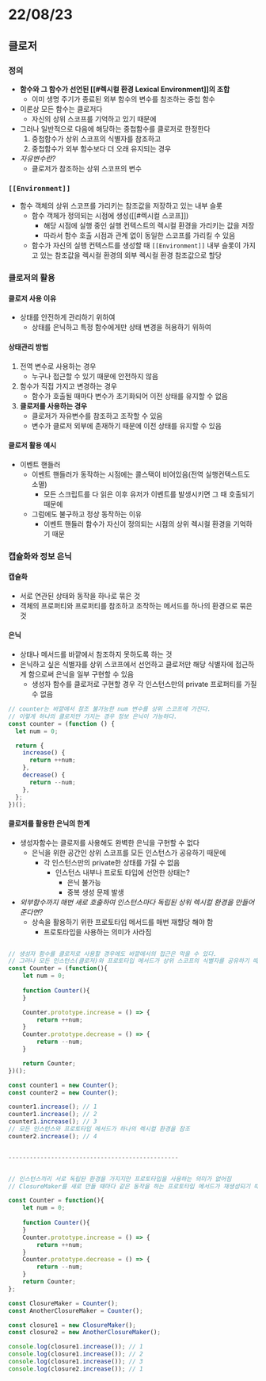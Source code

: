 # 22/08/23

## 클로저

### 정의
- **함수와 그 함수가 선언된 [[#렉시컬 환경 Lexical Environment]]의 조합**
	- 이미 생명 주기가 종료된 외부 함수의 변수를 참조하는 중첩 함수
- 이론상 모든 함수는 클로저다
	- 자신의 상위 스코프를 기억하고 있기 때문에
- 그러나 일반적으로 다음에 해당하는 중첩함수를 클로저로 한정한다
	1. 중첩함수가 상위 스코프의 식별자를 참조하고
	2. 중첩함수가 외부 함수보다 더 오래 유지되는 경우
- *자유변수란?*
	- 클로저가 참조하는 상위 스코프의 변수

### `[[Environment]]`
- 함수 객체의 상위 스코프를 가리키는 참조값을 저장하고 있는 내부 슬롯
	- 함수 객체가 정의되는 시점에 생성([[#렉시컬 스코프]])
		- 해당 시점에 실행 중인 실행 컨텍스트의 렉시컬 환경을 가리키는 값을 저장
		- 따라서 함수 호출 시점과 관계 없이 동일한 스코프를 가리킬 수 있음
	- 함수가 자신의 실행 컨텍스트를 생성할 때 `[[Environment]]` 내부 슬롯이 가지고 있는 참조값을 렉시컬 환경의 외부 렉시컬 환경 참조값으로 할당


### 클로저의 활용

#### 클로저 사용 이유
- 상태를 안전하게 관리하기 위하여
	- 상태를 은닉하고 특정 함수에게만 상태 변경을 허용하기 위하여

#### 상태관리 방법
1. 전역 변수로 사용하는 경우
	- 누구나 접근할 수 있기 때문에 안전하지 않음
2. 함수가 직접 가지고 변경하는 경우
	- 함수가 호출될 때마다 변수가 초기화되어 이전 상태를 유지할 수 없음
3. **클로저를 사용하는 경우**
	- 클로저가 자유변수를 참조하고 조작할 수 있음
	- 변수가 클로저 외부에 존재하기 때문에 이전 상태를 유지할 수 있음

#### 클로저 활용 예시
- 이벤트 핸들러
	- 이벤트 핸들러가 동작하는 시점에는 콜스택이 비어있음(전역 실행컨텍스트도 소멸)
		- 모든 스크립트를 다 읽은 이후 유저가 이벤트를 발생시키면 그 때 호출되기 때문에
	- 그럼에도 불구하고 정상 동작하는 이유
		- 이벤트 핸들러 함수가 자신이 정의되는 시점의 상위 렉시컬 환경을 기억하기 때문

### 캡슐화와 정보 은닉

#### 캡슐화
- 서로 연관된 상태와 동작을 하나로 묶은 것
- 객체의 프로퍼티와 프로퍼티를 참조하고 조작하는 메서드를 하나의 환경으로 묶은 것

#### 은닉
- 상태나 메서드를 바깥에서 참조하지 못하도록 하는 것
- 은닉하고 싶은 식별자를 상위 스코프에서 선언하고 클로저만 해당 식별자에 접근하게 함으로써 은닉을 일부 구현할 수 있음
	- 생성자 함수를 클로저로 구현할 경우 각 인스턴스만의 private 프로퍼티를 가질 수 없음

```javascript
// counter는 바깥에서 참조 불가능한 num 변수를 상위 스코프에 가진다.
// 이렇게 하나의 클로저만 가지는 경우 정보 은닉이 가능하다.
const counter = (function () {
  let num = 0;

  return {
    increase() {
      return ++num;
    },
    decrease() {
      return --num;
    },
  };
})();
```

#### 클로저를 활용한 은닉의 한계
- 생성자함수는 클로저를 사용해도 완벽한 은닉을 구현할 수 없다
	- 은닉을 위한 공간인 상위 스코프를 모든 인스턴스가 공유하기 때문에
		- 각 인스턴스만의 private한 상태를 가질 수 없음
			- 인스턴스 내부나 프로토 타입에 선언한 상태는?
				- 은닉 불가능
				- 중복 생성 문제 발생
- *외부함수까지 매번 새로 호출하여 인스턴스마다 독립된 상위 렉시컬 환경을 만들어 준다면?*
	- 상속을 활용하기 위한 프로토타입 메서드를 매번 재할당 해야 함
		- 프로토타입을 사용하는 의미가 사라짐

```javascript

// 생성자 함수를 클로저로 사용할 경우에도 바깥에서의 접근은 막을 수 있다.
// 그러나 모든 인스턴스(클로저)와 프로토타입 메서드가 상위 스코프의 식별자를 공유하기 때문에 완전한 정보 은닉이 불가능하다.
const Counter = (function(){
	let num = 0;
	
	function Counter(){
	}

	Counter.prototype.increase = () => {
		return ++num;
	}
	Counter.prototype.decrease = () => {
		return --num;
	}

	return Counter;
})();

const counter1 = new Counter();
const counter2 = new Counter();

counter1.increase(); // 1
counter1.increase(); // 2
counter1.increase(); // 3
// 모든 인스턴스와 프로토타입 메서드가 하나의 렉시컬 환경을 참조
counter2.increase(); // 4


------------------------------------------------


// 인스턴스끼리 서로 독립돤 환경을 가지지만 프로토타입을 사용하는 의미가 없어짐
// ClosureMaker를 새로 만들 때마다 같은 동작을 하는 프로토타입 메서드가 재생성되기 때문에

const Counter = function(){
	let num = 0;
	
	function Counter(){
	}
	Counter.prototype.increase = () => {
		return ++num;
	}
	Counter.prototype.decrease = () => {
		return --num;
	}
	return Counter;
};

const ClosureMaker = Counter();
const AnotherClosureMaker = Counter();

const closure1 = new ClosureMaker();
const closure2 = new AnotherClosureMaker();

console.log(closure1.increase()); // 1
console.log(closure1.increase()); // 2
console.log(closure1.increase()); // 3
console.log(closure2.increase()); // 1


```

